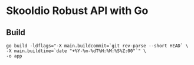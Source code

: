 # Skooldio Robust API with Go


## Build

```shell
go build -ldflags="-X main.buildcommit=`git rev-parse --short HEAD` \
-X main.buildtime=`date "+%Y-%m-%dT%H:%M:%S%Z:00"`" \
-o app
```